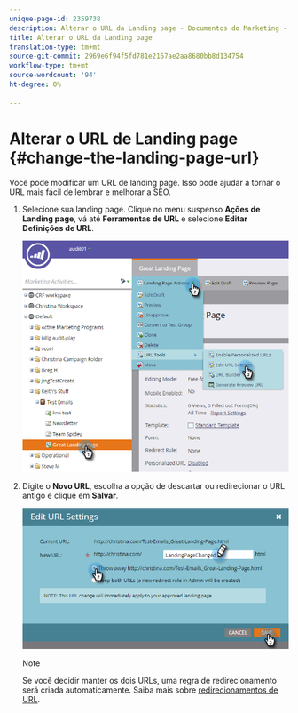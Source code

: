 ```yaml
---
unique-page-id: 2359738
description: Alterar o URL da Landing page - Documentos do Marketing - Documentação do produto
title: Alterar o URL da Landing page
translation-type: tm+mt
source-git-commit: 2969e6f94f5fd781e2167ae2aa8680bb8d134754
workflow-type: tm+mt
source-wordcount: '94'
ht-degree: 0%

---
```



# Alterar o URL de Landing page {#change-the-landing-page-url}

Você pode modificar um URL de landing page. Isso pode ajudar a tornar o URL mais fácil de lembrar e melhorar a SEO.

1. Selecione sua landing page. Clique no menu suspenso **Ações de Landing page**, vá até **Ferramentas de URL** e selecione **Editar Definições de URL**.

   ![](assets/one.png)

1. Digite o **Novo URL**, escolha a opção de descartar ou redirecionar o URL antigo e clique em **Salvar**.

   ![](assets/two.png)

   >[!NOTE]
   >
   >Se você decidir manter os dois URLs, uma regra de redirecionamento será criada automaticamente. Saiba mais sobre [redirecionamentos de URL](/help/marketo/product-docs/demand-generation/landing-pages/personalizing-landing-pages/redirect-a-url-path.md).
